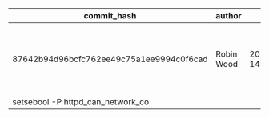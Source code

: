 | commit_hash | author | date | severity | cve_details | owasp_category | filename | diff_preview |
| --- | --- | --- | --- | --- | --- | --- | --- |
| 87642b94d96bcfc762ee49c75a1ee9994c0f6cad | Robin Wood | 2023-02-27 14:47:35+00:00 | High | No CVE found | A07:2021 - Identification & Authentication Failures | README.md | @@ -372,7 +372,7 @@ ### Why can't the database connect on CentOS?
 setsebool -P httpd_can_network_co |
